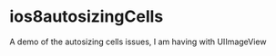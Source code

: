 ios8autosizingCells
===================

A demo of the autosizing cells issues, I am having with UIImageView
